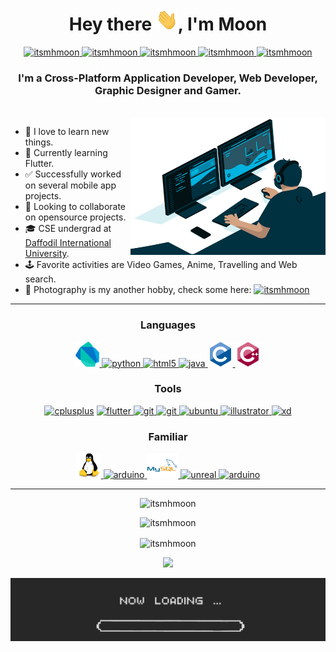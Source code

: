 <h1 align="center">Hey there <img src="images/wave.gif" height="35" width="35">, I'm Moon</h1>

<p align="center">
  <a href="https://www.linkedin.com/in/itsmhmoon/" target="blank"><img src="https://img.shields.io/badge/-CONNECT-blue?style=flat-square&logo=Linkedin" alt="itsmhmoon" />
  <a href="https://twitter.com/itsmhmoon" target="blank"><img src="https://img.shields.io/twitter/follow/itsmhmoon?label=FOLLOW&logo=twitter&style=flat-square&color=007fc6" alt="itsmhmoon" />
  <a href="https://www.reddit.com/user/itsmhmoon" target="blank"><img src="https://img.shields.io/reddit/user-karma/combined/itsmhmoon?color=brightgreen&label=KARMA&logo=reddit&style=flat-square" alt="itsmhmoon" />
  <a href="https://www.behance.net/itsmhmoon" target="blank"><img src="https://img.shields.io/badge/SHOWCASE-0054F7?style=flat-square&logo=behance&logoColor=white" alt="itsmhmoon" />
  <a href="https://api.whatsapp.com/send/?phone=8801521107138" target="blank"><img src="https://img.shields.io/badge/CONTACT-25D366?style=flat-square&logo=whatsapp&logoColor=white" alt="itsmhmoon" />
  </a>
</p>

<h3 align="center">I'm a Cross-Platform Application Developer, Web Developer, Graphic Designer and Gamer.</h3>

<br>

<img align="right" src="images/Coding.gif" width="312" height="220" alt="GIF"/>

- 🎯 I love to learn new things.
- 🌱 Currently learning Flutter.
- ✅ Successfully worked on several mobile app projects.
- 🔭 Looking to collaborate on opensource projects.
- 🎓 CSE undergrad at [Daffodil International University](https://daffodilvarsity.edu.bd/).
- 🕹 Favorite activities are Video Games, Anime, Travelling and Web search.
- 📸 Photography is my another hobby, check some here: <a href="https://www.flickr.com/photos/itsmhmoon/" target="blank"><img src="https://img.shields.io/badge/FLICKR-0062d8?style=flat&logo=flickr&logoColor=ff0084" alt="itsmhmoon" /> </a>

<hr />

<h3 align="center"> Languages </h4>
<p align="center">
<a href="https://dart.dev" target="_blank" rel="noreferrer"> <img src="https://raw.githubusercontent.com/devicons/devicon/master/icons/dart/dart-original.svg" alt="dart" width="38" height="40"/> </a> <a href="https://www.python.org" target="_blank" rel="noreferrer"> <img src="https://www.vectorlogo.zone/logos/python/python-icon.svg" alt="python" width="40" height="40"/> </a> <a href="https://www.w3.org/html/" target="_blank" rel="noreferrer"> <img src="https://www.vectorlogo.zone/logos/w3_html5/w3_html5-icon.svg" alt="html5" width="40" height="38"/> </a> <a href="https://www.java.com/en/" target="_blank" rel="noreferrer"> <img src="https://www.vectorlogo.zone/logos/java/java-icon.svg" alt="java" width="40" height="40"/> </a> <a href="https://www.cprogramming.com/" target="_blank" rel="noreferrer"> <img src="https://raw.githubusercontent.com/devicons/devicon/master/icons/c/c-original.svg" alt="c" width="40" height="40"/> </a> <a href="https://www.w3schools.com/cpp/" target="_blank" rel="noreferrer"> <img src="https://raw.githubusercontent.com/devicons/devicon/master/icons/cplusplus/cplusplus-original.svg" alt="cplusplus" width="40" height="40"/></a>
</p>

<h3 align="center"> Tools </h4>
<p align="center">
<a href="https://code.visualstudio.com/" target="_blank" rel="noreferrer"> <img src="https://cdn.worldvectorlogo.com/logos/visual-studio-code-1.svg" alt="cplusplus" width="40" height="40"/></a> <a href="https://flutter.dev" target="_blank" rel="noreferrer"> <img src="https://cdn.worldvectorlogo.com/logos/flutter-logo.svg" alt="flutter" width="35" height="40"/> </a> <a href="https://git-scm.com/" target="_blank" rel="noreferrer"> <img src="https://www.vectorlogo.zone/logos/git-scm/git-scm-icon.svg" alt="git" width="40" height="40"/> </a> <a href="https://www.postman.com/" target="_blank" rel="noreferrer"> <img src="https://www.vectorlogo.zone/logos/getpostman/getpostman-icon.svg" alt="git" width="40" height="40"/> </a> <a href="https://ubuntu.com/" target="_blank" rel="noreferrer"> <img src="https://www.vectorlogo.zone/logos/ubuntu/ubuntu-icon.svg" alt="ubuntu" width="40" height="40"/> </a> <a href="https://www.adobe.com/in/products/illustrator.html" target="_blank" rel="noreferrer"> <img src="https://upload.wikimedia.org/wikipedia/commons/thumb/f/fb/Adobe_Illustrator_CC_icon.svg/512px-Adobe_Illustrator_CC_icon.svg.png" alt="illustrator" width="41" height="40"/> </a> <a href="https://www.adobe.com/products/xd.html" target="_blank" rel="noreferrer"> <img src="https://cdn.worldvectorlogo.com/logos/adobe-xd-2.svg" alt="xd" width="40" height="40"/> </a>
</p>

<h3 align="center"> Familiar </h4>
<p align="center">
<a href="https://www.linux.org/" target="_blank" rel="noreferrer"> <img src="https://raw.githubusercontent.com/devicons/devicon/master/icons/linux/linux-original.svg" alt="linux" width="40" height="40"/> </a> <a href="https://www.office.com/" target="_blank" rel="noreferrer"> <img src="https://cdn.worldvectorlogo.com/logos/office-2.svg" alt="arduino" width="38" height="38"/> </a> <a href="https://www.mysql.com/" target="_blank" rel="noreferrer"> <img src="https://raw.githubusercontent.com/devicons/devicon/master/icons/mysql/mysql-original-wordmark.svg" alt="mysql" width="50" height="40"/> </a> <a href="https://unrealengine.com/" target="_blank" rel="noreferrer"> <img src="https://raw.githubusercontent.com/kenangundogan/fontisto/036b7eca71aab1bef8e6a0518f7329f13ed62f6b/icons/svg/brand/unreal-engine.svg" alt="unreal" width="42" height="42"/> </a> <a href="https://www.arduino.cc/" target="_blank" rel="noreferrer"> <img src="https://cdn.worldvectorlogo.com/logos/arduino-1.svg" alt="arduino" width="40" height="40"/> </a>
</p>

<hr/>
<p align="center">
  <img src="https://github-readme-streak-stats.herokuapp.com?user=itsmhmoon&theme=monokai&date_format=M%20j%5B%2C%20Y%5D&background=22272D&stroke=000000&ring=F43D62&currStreakNum=DFFF00&fire=DD2727&sideNums=40E0D0&currStreakLabel=DD2727&sideLabels=40E0D0D9&dates=FF7F50&border=FFFFFF" alt="itsmhmoon" width="420"/>
</p>
<p align="center">
  <img src="https://github-readme-stats.vercel.app/api?username=itsmhmoon&include_all_commits=true&show_icons=true&hide_title=true&title_color=F0FFFF&icon_color=FF8C00&text_color=40E0D0&layout=compact&bg_color=22272d" alt="itsmhmoon" width="420"/>
</p>
<p align="center">
  <img src="https://github-readme-stats.vercel.app/api/top-langs/?username=itsmhmoon&hide_title=true&langs_count=10&text_color=40E0D0&show_icons=true&layout=compact&bg_color=22272d" alt="itsmhmoon" width="420" align="center"/>
</p>
<p align = "center">
  <img src="https://komarev.com/ghpvc/?username=itsmhmoon">
</p>

<img align="center" src="images/loading.gif" alt="GIF"/>
